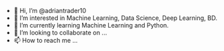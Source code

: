 - 👋 Hi, I’m @adriantrader10
- 👀 I’m interested in Machine Learning, Data Science, Deep Learning, BD.
- 🌱 I’m currently learning Machine Learning and Python.
- 💞️ I’m looking to collaborate on ...
- 📫 How to reach me ...

<!---
adriantrader10/adriantrader10 is a ✨ special ✨ repository because its `README.md` (this file) appears on your GitHub profile.
You can click the Preview link to take a look at your changes.
--->
